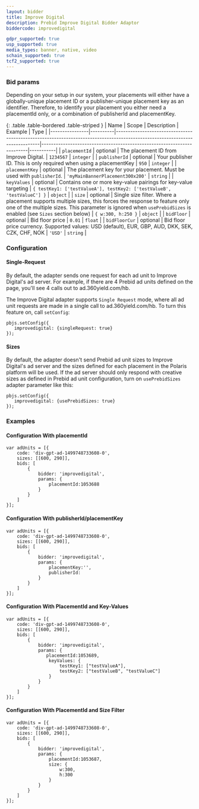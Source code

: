 ```yaml
---
layout: bidder
title: Improve Digital
description: Prebid Improve Digital Bidder Adaptor
biddercode: improvedigital

gdpr_supported: true
usp_supported: true
media_types: banner, native, video
schain_supported: true
tcf2_supported: true
---
```


### Bid params

Depending on your setup in our system, your placements will either have a globally-unique placement ID or a publisher-unique placement key as an identifier.  Therefore, to identify your placement you either need a placementId only, or a combination of publisherId and placementKey.

{: .table .table-bordered .table-striped }
| Name           | Scope    | Description                                                                                                                | Example                                                                | Type      |
|----------------|----------|----------------------------------------------------------------------------------------------------------------------------|------------------------------------------------------------------------|-----------|
| `placementId`  | optional | The placement ID from Improve Digital.                                                                                     | `1234567`                                                              | `integer` |
| `publisherId`  | optional | Your publisher ID.  This is only required when using a placementKey                                                        | `950`                                                                  | `integer` |
| `placementKey` | optional | The placement key for your placement.  Must be used with `publisherId`.                                                    | `'myMainBannerPlacement300x200'`                                       | `string`  |
| `keyValues`    | optional | Contains one or more key-value pairings for key-value targeting                                                            | `{ testKey1: ['testValueA'], testKey2: ['testValueB', 'testValueC'] }` | `object`  |
| `size`         | optional | Single size filter.  Where a placement supports multiple sizes, this forces the response to feature only one of the multiple sizes. This parameter is ignored when `usePrebidSizes` is enabled (see `Sizes` section below) | `{ w:300, h:250 }`                                                     | `object`  |
| `bidFloor`  | optional | Bid floor price | `0.01` | `float` |
| `bidFloorCur`  | optional | Bid floor price currency. Supported values: USD (default), EUR, GBP, AUD, DKK, SEK, CZK, CHF, NOK | `'USD'` | `string` |


### Configuration

#### Single-Request

By default, the adapter sends one request for each ad unit to Improve Digital's ad server. For example, if there are 4 Prebid ad units defined on the page, you'll see 4 calls out to ad.360yield.com/hb.

The Improve Digital adapter supports `Single Request` mode, where all ad unit requests are made in a single call to ad.360yield.com/hb. To turn this feature on, call `setConfig`:
```
pbjs.setConfig({
   improvedigital: {singleRequest: true}
});
```

#### Sizes

By default, the adapter doesn't send Prebid ad unit sizes to Improve Digital's ad server and the sizes defined for each placement in the Polaris platform will be used. If the ad server should only respond with creative sizes as defined in Prebid ad unit configuration, turn on `usePrebidSizes` adapter parameter like this:
```
pbjs.setConfig({
   improvedigital: {usePrebidSizes: true}
});
```

<a name="improvedigital-examples" />

### Examples

#### Configuration With placementId

    var adUnits = [{
        code: 'div-gpt-ad-1499748733608-0',
        sizes: [[600, 290]],
        bids: [
            {
                bidder: 'improvedigital',
                params: {
                    placementId:1053688
                }
            }
        ]
    }];

#### Configuration With publisherId/placementKey

    var adUnits = [{
        code: 'div-gpt-ad-1499748733608-0',
        sizes: [[600, 290]],
        bids: [
            {
                bidder: 'improvedigital',
                params: {
                    placementKey:'',
                    publisherId:
                }
            }
        ]
    }];

#### Configuration With PlacementId and Key-Values

    var adUnits = [{
        code: 'div-gpt-ad-1499748733608-0',
        sizes: [[600, 290]],
        bids: [
            {
                bidder: 'improvedigital',
                params: {
                   placementId:1053689,
                    keyValues: {
                        testKey1: ["testValueA"],
                        testKey2: ["testValueB", "testValueC"]
                    }
                }
            }
        ]
    }];

#### Configuration With PlacementId and Size Filter

    var adUnits = [{
        code: 'div-gpt-ad-1499748733608-0',
        sizes: [[600, 290]],
        bids: [
            {
                bidder: 'improvedigital',
                params: {
                    placementId:1053687,
                    size: {
                        w:300,
                        h:300
                    }
                }
            }
        ]
    }];
